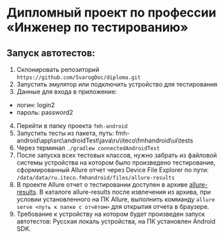 # **Дипломный проект по профессии «Инженер по тестированию»**

## **Запуск автотестов:**

1. Склонировать репозиторий
   `https://github.com/SvarogDoc/diploma.git`
2. Запустить эмулятор или подключить устройство для тестирования
3. Данные для входа в приложение:
- логин: login2
- пароль: password2
4. Перейти в папку проекта `fmh-android`
5. Запустить тесты из пакета, путь: fmh-android\app\src\androidTest\java\ru\iteco\fmhandroid\ui\tests
6. Через терминал `./gradlew connectedAndroidTest`
7. После запуска всех тестовых классов, нужно забрать из файловой системы устройства на котором было произведено тестирование, сформированный Allure отчет через Device File Explorer по пути: ``/data/data/ru.iteco.fmhandroid/files/allure-results``
8. В проекте Allure отчет о тестировании доступен в архиве [allure-results](/allure-results.zip). 
   В каталоге allure-results после извлечения из архива, при условии установленного на ПК Allure, выполнить комманду ``allure serve <путь к папке с отчётом>`` для открытия отчета в браузере.
9. Требование к устройству на котором будет произведен запуск автотестов: Русская локаль устройства, на ПК установлен Android SDK.
